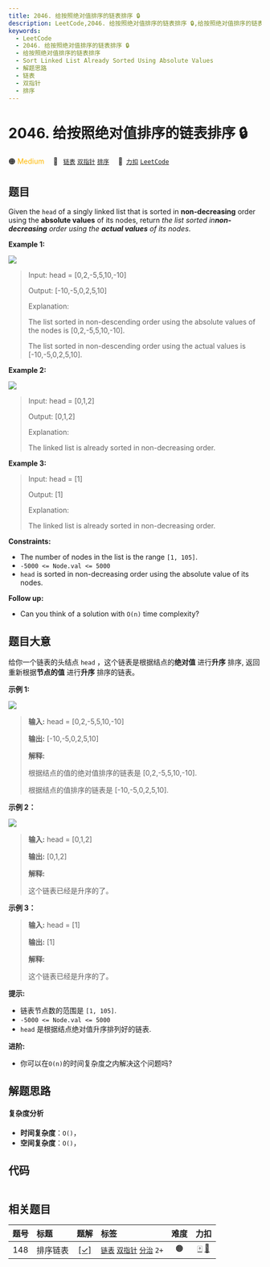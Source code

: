 ```yaml
---
title: 2046. 给按照绝对值排序的链表排序 🔒
description: LeetCode,2046. 给按照绝对值排序的链表排序 🔒,给按照绝对值排序的链表排序,Sort Linked List Already Sorted Using Absolute Values,解题思路,链表,双指针,排序
keywords:
  - LeetCode
  - 2046. 给按照绝对值排序的链表排序 🔒
  - 给按照绝对值排序的链表排序
  - Sort Linked List Already Sorted Using Absolute Values
  - 解题思路
  - 链表
  - 双指针
  - 排序
---
```


# 2046. 给按照绝对值排序的链表排序 🔒

🟠 <font color=#ffb800>Medium</font>&emsp; 🔖&ensp; [`链表`](/tag/linked-list.md) [`双指针`](/tag/two-pointers.md) [`排序`](/tag/sorting.md)&emsp; 🔗&ensp;[`力扣`](https://leetcode.cn/problems/sort-linked-list-already-sorted-using-absolute-values) [`LeetCode`](https://leetcode.com/problems/sort-linked-list-already-sorted-using-absolute-values)

## 题目

Given the `head` of a singly linked list that is sorted in **non-decreasing**
order using the **absolute values** of its nodes, return _the list sorted
in**non-decreasing** order using the **actual values** of its nodes_.



**Example 1:**

![](https://fastly.jsdelivr.net/gh/doocs/leetcode@main/solution/2000-2099/2046.Sort%20Linked%20List%20Already%20Sorted%20Using%20Absolute%20Values/images/image-20211017201240-3.png)

> Input: head = [0,2,-5,5,10,-10]
> 
> Output: [-10,-5,0,2,5,10]
> 
> Explanation:
> 
> The list sorted in non-descending order using the absolute values of the nodes is [0,2,-5,5,10,-10].
> 
> The list sorted in non-descending order using the actual values is [-10,-5,0,2,5,10].

**Example 2:**

![](https://fastly.jsdelivr.net/gh/doocs/leetcode@main/solution/2000-2099/2046.Sort%20Linked%20List%20Already%20Sorted%20Using%20Absolute%20Values/images/image-20211017201318-4.png)

> Input: head = [0,1,2]
> 
> Output: [0,1,2]
> 
> Explanation:
> 
> The linked list is already sorted in non-decreasing order.

**Example 3:**

> Input: head = [1]
> 
> Output: [1]
> 
> Explanation:
> 
> The linked list is already sorted in non-decreasing order.

**Constraints:**

  * The number of nodes in the list is the range `[1, 105]`.
  * `-5000 <= Node.val <= 5000`
  * `head` is sorted in non-decreasing order using the absolute value of its nodes.



**Follow up:**

  * Can you think of a solution with `O(n)` time complexity?


## 题目大意

给你一个链表的头结点 `head` ，这个链表是根据结点的**绝对值** 进行**升序** 排序, 返回重新根据**节点的值** 进行**升序**
排序的链表。



**示例 1:**

![](https://fastly.jsdelivr.net/gh/doocs/leetcode@main/solution/2000-2099/2046.Sort%20Linked%20List%20Already%20Sorted%20Using%20Absolute%20Values/images/image-20211017201240-3.png)

> 
> 
> 
> 
> 
> **输入:** head = [0,2,-5,5,10,-10]
> 
> **输出:** [-10,-5,0,2,5,10]
> 
> **解释:**
> 
> 根据结点的值的绝对值排序的链表是 [0,2,-5,5,10,-10].
> 
> 根据结点的值排序的链表是 [-10,-5,0,2,5,10].
> 
> 

**示例 2：**

![](https://fastly.jsdelivr.net/gh/doocs/leetcode@main/solution/2000-2099/2046.Sort%20Linked%20List%20Already%20Sorted%20Using%20Absolute%20Values/images/image-20211017201318-4.png)

> 
> 
> 
> 
> 
> **输入:** head = [0,1,2]
> 
> **输出:** [0,1,2]
> 
> **解释:**
> 
> 这个链表已经是升序的了。

**示例 3：**

> 
> 
> 
> 
> 
> **输入:** head = [1]
> 
> **输出:** [1]
> 
> **解释:**
> 
> 这个链表已经是升序的了。



**提示:**

  * 链表节点数的范围是 `[1, 105]`.
  * `-5000 <= Node.val <= 5000`
  * `head` 是根据结点绝对值升序排列好的链表.



**进阶:**

  * 你可以在`O(n)`的时间复杂度之内解决这个问题吗?


## 解题思路

#### 复杂度分析

- **时间复杂度**：`O()`，
- **空间复杂度**：`O()`，

## 代码

```javascript

```

## 相关题目

<!-- prettier-ignore -->
| 题号 | 标题 | 题解 | 标签 | 难度 | 力扣 |
| :------: | :------ | :------: | :------ | :------: | :------: |
| 148 | 排序链表 | [[✓]](/problem/0148.md) |  [`链表`](/tag/linked-list.md) [`双指针`](/tag/two-pointers.md) [`分治`](/tag/divide-and-conquer.md) `2+` | 🟠 | [🀄️](https://leetcode.cn/problems/sort-list) [🔗](https://leetcode.com/problems/sort-list) |
